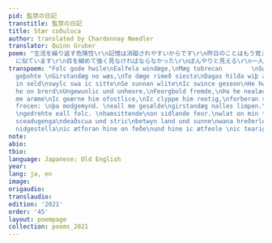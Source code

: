 ```yaml
---
pid: 監禁の日記
transtitle: 監禁の日記
title: Stær coðuloca
author: translated by Chardonnay Needler
translator: Quinn Gruber
poem: "生活を繰り返す危険性\r\n記憶は消磁されやすいからです\r\n昨日のことはもう覚えていない\r\n昨日の存在じゃないいみたいに\r\n今日で76日目だ\r\nその日も最後の日\r\n家に座って、\r\n町の外の空き地に座す
  に似ています\r\n目を細めて強く見なければならなかった\r\nぼんやりと見える\r\n一人の未亡人\r\n地平線に光る影\r\n歪んで、歪んで、人の形にならない\r\n近づくにつれ\r\n私は立ち上がる\r\n駆け寄る\r\n\r\n彼と抱き合ってし、泣いた\r\n\r\n2020-4-7"
transpoem: "Folc gode hwile\nEalfela windæge,\nMæg tobrecan        \nSwiðrode fram
  geþohte \nGirstandæg no wæs,\nTo dæge rimeð siesta\nDagas hilda wiþ adl\nIc semie
  in seld\nswylc swa ic sitte\nSe sunnan wlite\nIc swince geseon\nHe hwa gedige\nBlicð
  he on brerd\nUngewunlic und unheore,\nFeorgbold fremde,\nÞa he nealæcð me,        \nIc
  me aræme\nIc geærne him ofostlice,\nIc clyppe him reotig,\nforberan sċeal \nwæcneð
  frecen: \nþa modgemynd. \neall me gesælde\ngirstandæg nalles limpen.\nund hundseofontigoþa
  \ngedrehte eall folc. \nhamsittende\non sidlande feor.\nwlat on min teares \nþone
  sceadugenga\ndeaðscua und stric\nbetwyn land und sunne\nwana hreðerloca\nwer forscieppen.\nmin
  nidgestella\nic ætforan hine on feðe\nund hine ic ætfeole \nic tearighleor.\n"
note: 
abio: 
tbio: 
language: Japanese; Old English
year: 
lang: ja, en
image: 
origaudio: 
translaudio: 
edition: '2021'
order: '45'
layout: poempage
collection: poems_2021
---
```

